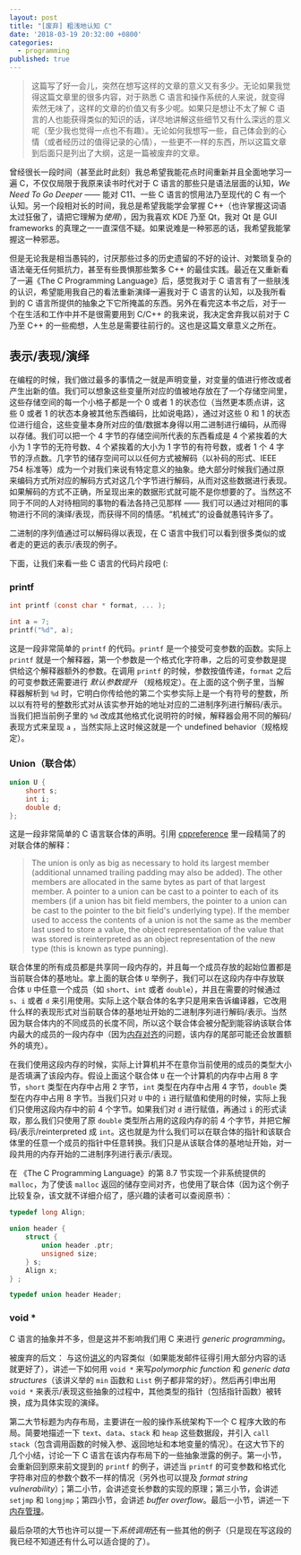 ```yaml
---
layout: post
title: "[废弃] 粗浅地认知 C"
date: '2018-03-19 20:32:00 +0800'
categories:
  - programming
published: true
---
```


> 这篇写了好一会儿，突然在想写这样的文章的意义又有多少。无论如果我觉得这篇文章里的很多内容，对于熟悉 C 语言和操作系统的人来说，就变得索然无味了，这样的文章的价值又有多少呢。如果只是想让不太了解 C 语言的人也能获得类似的知识的话，详尽地讲解这些细节又有什么深远的意义呢（至少我也觉得一点也不有趣）。无论如何我想写一些，自己体会到的心情（或者经历过的值得记录的心情），一些更不一样的东西，所以这篇文章到后面只是列出了大纲，这是一篇被废弃的文章。

曾经很长一段时间（甚至此时此刻）我总希望我能花点时间重新并且全面地学习一遍 C，不仅仅局限于我原来读书时代对于 C 语言的那些只是语法层面的认知，*We Need To Go Deeper* —— 能对 C11、一些 C 语言的惯用法乃至现代的 C 有一个认知。另一个段相对长的时间，我总是希望我能学会掌握 C++（也许掌握这词语太过狂傲了，请把它理解为*使用*），因为我喜欢 KDE 乃至 Qt，我对 Qt 是 GUI frameworks 的真理之一一直深信不疑。如果说难是一种邪恶的话，我希望我能掌握这一种邪恶。

但是无论我是相当愚钝的，讨厌那些过多的历史遗留的不好的设计、对繁琐复杂的语法毫无任何抵抗力，甚至有些畏惧那些繁多 C++ 的最佳实践。最近在又重新看了一遍《The C Programming Language》后，感觉我对于 C 语言有了一些肤浅的认识，希望能用我自己的看法重新演绎一遍我对于 C 语言的认知，以及我所看到的 C 语言所提供的抽象之下它所掩盖的东西。另外在看完这本书之后，对于一个在生活和工作中并不是很需要用到 C/C++ 的我来说，我决定舍弃我以前对于 C 乃至 C++ 的一些痴想，人生总是需要往前行的。这也是这篇文章意义之所在。

## 表示/表现/演绎
在编程的时候，我们做过最多的事情之一就是声明变量，对变量的值进行修改或者产生出新的值。我们可以想象这些变量所对应的值被地存放在了一个存储空间里，这些存储空间的每一个小格子都是一个 0 或者 1 的状态位（当然更本质点讲，这些 0 或者 1 的状态本身被其他东西编码，比如说电路），通过对这些 0 和 1 的状态位进行组合，这些变量本身所对应的值/数据本身得以用二进制进行编码，从而得以存储。我们可以把一个 4 字节的存储空间所代表的东西看成是 4 个紧挨着的大小为 1 字节的无符号数、4 个紧挨着的大小为 1 字节的有符号数，或者 1 个 4 字节的浮点数。几字节的储存空间可以以任何方式被解码（以补码的形式、IEEE 754 标准等）成为一个对我们来说有特定意义的抽象。绝大部分时候我们通过原来编码方式所对应的解码方式对这几个字节进行解码，从而对这些数据进行表现。如果解码的方式不正确，所呈现出来的数据形式就可能不是你想要的了。当然这不同于不同的人对待相同的事物的看法各持己见那样 —— 我们可以通过对相同的事物进行不同的演绎/表现，而获得不同的情感。“机械式”的设备就愚钝许多了。

二进制的序列值通过可以解码得以表现，在 C 语言中我们可以看到很多类似的或者走的更远的表示/表现的例子。

下面，让我们来看一些 C 语言的代码片段吧 (:

### printf

```c
int printf (const char * format, ... );

int a = 7;
printf("%d", a);
```

这是一段非常简单的 `printf` 的代码。`printf` 是一个接受可变参数的函数。实际上 `printf` 就是一个解释器，第一个参数是一个格式化字符串，之后的可变参数是提供给这个解释器额外的参数。在调用 `printf` 的时候，参数按值传递，`format` 之后的可变参数还需要进行 *默认参数提升* （规格规定）。在上面的这个例子里，当解释器解析到 `%d` 时，它明白你传给他的第二个实参实际上是一个有符号的整数，所以以有符号的整数形式对从该实参开始的地址对应的二进制序列进行解码/表示。当我们把当前例子里的 `%d` 改成其他格式化说明符的时候，解释器会用不同的解码/表现方式来呈现 `a` ，当然实际上这时候这就是一个 undefined behavior（规格规定）。

### Union（联合体）
```c
union U {
    short s;
    int i;
    double d;
};
```

这是一段非常简单的 C 语言联合体的声明。引用 [cppreference](http://en.cppreference.com/w/c/language/union) 里一段精简了的对联合体的解释：

> The union is only as big as necessary to hold its largest member (additional unnamed trailing padding may also be added). The other members are allocated in the same bytes as part of that largest member. A pointer to a union can be cast to a pointer to each of its members (if a union has bit field members, the pointer to a union can be cast to the pointer to the bit field's underlying type). If the member used to access the contents of a union is not the same as the member last used to store a value, the object representation of the value that was stored is reinterpreted as an object representation of the new type (this is known as type punning).

联合体里的所有成员都是共享同一段内存的，并且每一个成员存放的起始位置都是当前联合体的基地址。拿上面的联合体 `U` 举例子，我们可以在这段内存中存放联合体 `U` 中任意一个成员（如 `short`、`int` 或者 `double`），并且在需要的时候通过 `s`、`i` 或者 `d` 来引用使用。实际上这个联合体的名字只是用来告诉编译器，它改用什么样的表现形式对当前联合体的基地址开始的二进制序列进行解码/表示。当然因为联合体内的不同成员的长度不同，所以这个联合体会被分配到能容纳该联合体内最大的成员的一段内存中（因为[内存对齐](https://en.wikipedia.org/wiki/Data_structure_alignment)的问题，该内存的尾部可能还会放置额外的填充）。

在我们使用这段内存的时候，实际上计算机并不在意你当前使用的成员的类型大小是否填满了该段内存。假设上面这个联合体 `U` 在一个计算机的内存中占用 8 字节，`short` 类型在内存中占用 2 字节，`int` 类型在内存中占用 4 字节，`double` 类型在内存中占用 8 字节。当我们只对 `U` 中的 `i` 进行赋值和使用的时候，实际上我们只使用这段内存中的前 4 个字节。如果我们对 `d` 进行赋值，再通过 `i` 的形式读取，那么我们只使用了原 `double` 类型所占用的这段内存的前 4 个字节，并把它解码/表示/reinterpreted 成 `int`。这也就是为什么我们可以在联合体的指针和该联合体里的任意一个成员的指针中任意转换。我们只是从该联合体的基地址开始，对一段共用的内存开始的二进制序列进行表示/表现。

在 《The C Programming Language》的第 8.7 节实现一个非系统提供的 `malloc`，为了使该 `malloc` 返回的储存空间对齐，也使用了联合体（因为这个例子比较复杂，该文就不详细介绍了，感兴趣的读者可以查阅原书）：

```c
typedef long Align;

union header {
    struct {
        union header .ptr;
        unsigned size;
    } s;
    Align x;
} ;

typedef union header Header;
```

### void *
C 语言的抽象并不多，但是这并不影响我们用 C 来进行 *generic programming*。

被废弃的后文：
与这份[讲义](http://cs.boisestate.edu/~amit/teaching/253/handouts/07-c-generic-coding-handout.pdf)的内容类似（如果能发邮件征得引用大部分内容的话就更好了），讲述一下如何用 `void *` 来写*polymorphic function*  和 *generic data structures*（该讲义举的 `min` 函数和 `List` 例子都非常的好）。然后再引申出用 `void *` 来表示/表现这些抽象的过程中，其他类型的指针（包括指针函数）被转换，成为具体实现的演绎。

第二大节标题为内存布局，主要讲在一般的操作系统架构下一个 C 程序大致的布局。简要地描述一下 `text`、`data`、`stack` 和 `heap` 这些数据段，并引入 `call stack`（包含调用函数的时候入参、返回地址和本地变量的情况）。在这大节下的几个小结，讨论一下 C 语言在该内存布局下的一些抽象泄露的例子。第一小节，会重新回到原来前文提到的 `printf` 的例子，讲述当 `printf` 的可变参数和格式化字符串对应的参数个数不一样的情况（另外也可以提及 *format string vulnerability*）；第二小节，会讲述变长参数的实现的原理；第三小节，会讲述 `setjmp` 和 `longjmp`；第四小节，会讲述 *buffer overflow*。最后一小节，讲述一下[内存管理](https://en.wikipedia.org/wiki/C_(programming_language)#Memory_management)。

最后杂项的大节也许可以提一下*系统调用*还有一些其他的例子（只是现在写这段的我已经不知道还有什么可以适合提的了）。
